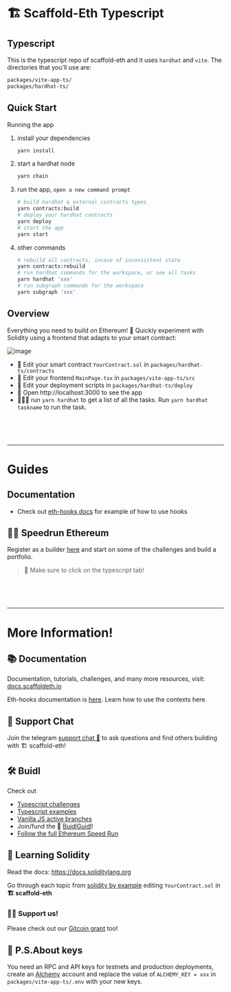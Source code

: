 # 🏗 Scaffold-Eth Typescript

## Typescript

This is the typescript repo of scaffold-eth and it uses `hardhat` and `vite`. The directories that you'll use are:

```bash
packages/vite-app-ts/
packages/hardhat-ts/
```

## Quick Start

Running the app

1. install your dependencies

   ```bash
   yarn install
   ```

2. start a hardhat node

   ```bash
   yarn chain
   ```

3. run the app, `open a new command prompt`

   ```bash
   # build hardhat & external contracts types
   yarn contracts:build 
   # deploy your hardhat contracts
   yarn deploy
   # start the app
   yarn start 
   ```

4. other commands
   ```bash
   # rebuild all contracts, incase of inconsistent state
   yarn contracts:rebuild
   # run hardhat commands for the workspace, or see all tasks
   yarn hardhat 'xxx'
   # run subgraph commands for the workspace
   yarn subgraph 'xxx'
   ```

## Overview

Everything you need to build on Ethereum! 🚀 Quickly experiment with Solidity using a frontend that adapts to your smart contract:

![image](https://user-images.githubusercontent.com/2653167/124158108-c14ca380-da56-11eb-967e-69cde37ca8eb.png)

- 🔏 Edit your smart contract `YourContract.sol` in `packages/hardhat-ts/contracts`
- 📝 Edit your frontend `MainPage.tsx` in `packages/vite-app-ts/src`
- 💼 Edit your deployment scripts in `packages/hardhat-ts/deploy`
- 📱 Open http://localhost:3000 to see the app
- 👷🏽‍♂️ run `yarn hardhat` to get a list of all the tasks.  Run `yarn hardhat taskname` to run the task.

<br/><br/><br/>

--------------------------------------
# Guides

## Documentation

- Check out [eth-hooks docs](https://scaffold-eth.github.io/eth-hooks) for example of how to use hooks


## 🏃💨 Speedrun Ethereum
Register as a builder [here](https://speedrunethereum.com) and start on some of the challenges and build a portfolio.  
>  🏁 Make sure to click on the typescript tab!

<br/><br/><br/>

--------------------------------------
# More Information!

## 📚 Documentation

Documentation, tutorials, challenges, and many more resources, visit: [docs.scaffoldeth.io](https://docs.scaffoldeth.io)

Eth-hooks documentation is [here](https://scaffold-eth.github.io/eth-hooks/).  Learn how to use the contexts here.

## 💬 Support Chat

Join the telegram [support chat 💬](https://t.me/joinchat/KByvmRe5wkR-8F_zz6AjpA) to ask questions and find others building with 🏗 scaffold-eth!


## 🛠 Buidl

Check out 
- [Typescript challenges](https://github.com/scaffold-eth/scaffold-eth-typescript-challenges)
- [Typescript examples](https://github.com/scaffold-eth/scaffold-eth-typescript-examples) 
- [Vanilla JS active branches](https://github.com/scaffold-eth/scaffold-eth/branches/active) 
- Join/fund the 🏰 [BuidlGuidl](https://BuidlGuidl.com)!
- [Follow the full Ethereum Speed Run](https://medium.com/@austin_48503/%EF%B8%8Fethereum-dev-speed-run-bd72bcba6a4c)

## 🔭 Learning Solidity

Read the docs: https://docs.soliditylang.org

Go through each topic from [solidity by example](https://solidity-by-example.org) editing `YourContract.sol` in **🏗 scaffold-eth**


### 🙏🏽 Support us!

Please check out our [Gitcoin grant](https://gitcoin.co/grants/2851/scaffold-eth) too!


## 🔐 P.S.About keys

You need an RPC and API keys for testnets and production deployments, create an [Alchemy](https://www.alchemy.com/) account and replace the value of `ALCHEMY_KEY = xxx` in `packages/vite-app-ts/.env` with your new keys.


